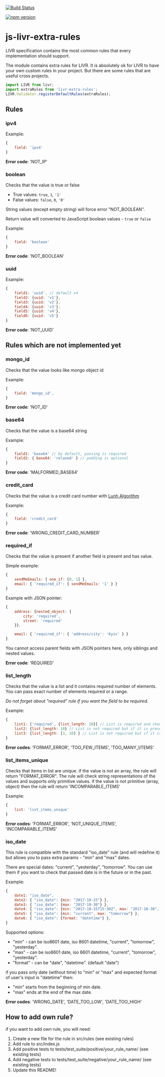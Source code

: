 [![Build Status](https://travis-ci.org/koorchik/js-livr-extra-rules.svg?branch=master)](https://travis-ci.org/koorchik/js-livr-extra-rules)

[![npm version](https://badge.fury.io/js/livr-extra-rules.svg)](https://badge.fury.io/js/livr-extra-rules)

# js-livr-extra-rules

LIVR specification contains the most common rules that every implementation should support.

The module contains extra rules for LIVR. It is absolutely ok for LIVR to have your own custom rules in your project. But there are some rules that are useful cross projects.


```js
import LIVR from livr;
import extraRules from 'livr-extra-rules';
LIVR.Validator.registerDefaultRules(extraRules);
```

## Rules

### ipv4

Example:

```js
{
    field: 'ipv4'
}
```

**Error code**: 'NOT_IP'

### boolean

Checks that the value is true or false

* True values: `true`, `1`, `'1'`
* False values: `false`, `0`, `'0'`

String values (except empty string) will force error "NOT_BOOLEAN".

Return value will converted to JavaScript boolean values - `true` or `false`

Example:

```js
{
    field: 'boolean'
}
```

**Error code**: 'NOT_BOOLEAN'

### uuid

Example:

```js
{
    field1: 'uuid', // default v4
    field2: {uuid: 'v1'},
    field3: {uuid: 'v2'},
    field4: {uuid: 'v3'},
    field5: {uuid: 'v4'},
    field6: {uuid: 'v5'}
}
```

**Error code**: 'NOT_UUID'

## Rules which are not implemented yet

### mongo_id

Checks that the value looks like mongo object id

Example:

```js
{
    field: 'mongo_id',  
}
```

**Error code**: 'NOT_ID'

### base64

Checks that the value is a base64 string

Example:

```js
{
    field1: 'base64' // by default, passing is required
    field2: { base64: 'relaxed' } // padding is optional
}
```

**Error code**: 'MALFORMED_BASE64'

### credit_card

Checks that the value is a credit card number with [Lunh Algorithm](https://en.wikipedia.org/wiki/Luhn_algorithm)

Example:

```js
{
    field: 'credit_card'
}
```

**Error code**: 'WRONG\_CREDIT\_CARD\_NUMBER'

### required_if

Checks that the value is present if another field is present and has value.

Simple example:

```js
{
    sendMeEmails: { one_if: [0, 1] },
    email: { 'required_if': { sendMeEmails: '1' } }
}
```

Example with JSON pointer:

```js
{
    address: {nested_object: {
        city: 'required',
        street: 'required'  
    }},

    email: { 'required_if': { 'address/city': 'Kyiv' } }
}
```

You cannot access parent fields with JSON pointers here, only siblings and nested values.

**Error code**: 'REQUIRED'

### list_length

Checks that the value is a list and it contains required number of elements.
You can pass exact number of elements required or a range.

*Do not forget about "required" rule if you want the field to be required.*

Example:

```js
{
    list1: ['required', {list_length: 10}] // List is required and should contain exactly 10 items,
    list2: {list_length: 10} // List is not required but if it is present, it should contain exactly 10 items   
    list3: {list_length: [3, 10] } // List is not required but if it is present, it should has from 3 to 10 items   
}
```

**Error codes**: 'FORMAT\_ERROR', 'TOO\_FEW\_ITEMS', 'TOO\_MANY_\ITEMS'


### list\_items\_unique

Checks that items in list are unique. if the value is not an array, the rule will return "FORMAT\_ERROR". The rule will check string representations of the values and supports only primitive values. if the value is not primitive (array, object) then the rule will return 'INCOMPARABLE\_ITEMS'

Example:

```js
{
    list: 'list_items_unique'    
}
```

**Error codes**: 'FORMAT\_ERROR', 'NOT\_UNIQUE\_ITEMS', 'INCOMPARABLE\_ITEMS'

### iso\_date

This rule is compatible with the standard "iso\_date" rule (and will redefine it) but allows you to pass extra params - "min" and "max" dates.

There are special dates: "current", "yesterday", "tomorrow".  You can use them if you want to check that passed date is in the future or in the past.

Example:

```js
{
    date1: "iso_date",
    date2: { "iso_date": {min: "2017-10-15"} },
    date3: { "iso_date": {max: "2017-10-30"} },
    date4: { "iso_date": {min: "2017-10-15T15:30Z", max: "2017-10-30", format: "datetime"} },
    date5: { "iso_date": {min: "current", max: "tomorrow"} },
    date6: { "iso_date": {format: "datetime"} },
}
```

Supported options:

* "min" - can be iso8601 date, iso 8601 datetime, "current", "tomorrow", "yesterday".
* "max" - can be iso8601 date, iso 8601 datetime, "current", "tomorrow", "yesterday".
* "format" - can be "date", "datetime". (default "date")

if you pass only date (without time) to "min" or "max" and expected format of user's input is  "datetime" then:

* "min" starts from the beginning of min date.
* "max" ends at the end of the max date.

**Error codes**:  'WRONG\_DATE', 'DATE\_TOO\_LOW', 'DATE\_TOO\_HIGH'

## How to add own rule?

if you want to add own rule, you will need:

1. Create a new file for the rule in src/rules (see existing rules)
2. Add rule to src/index.js
3. Add positive tests to tests/test_suite/positive/your\_rule\_name/ (see existing tests)
4. Add negative tests to tests/test_suite/negative/your\_rule\_name/ (see existing tests)
5. Update this README!
